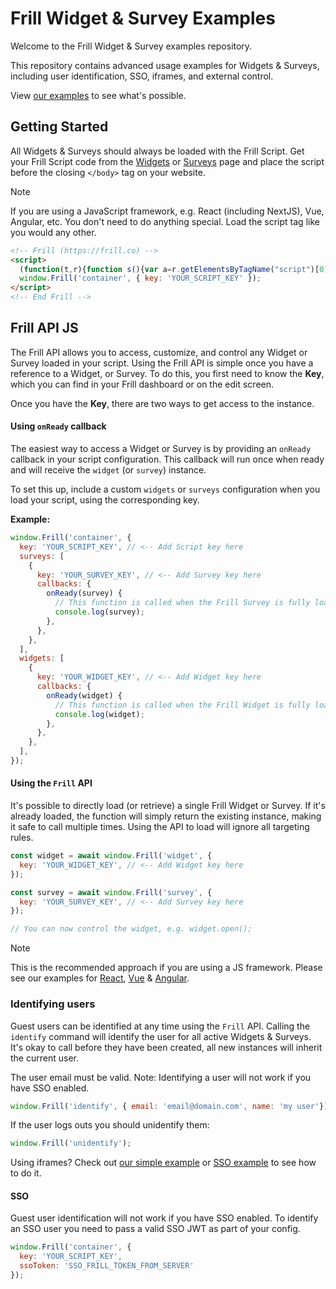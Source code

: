 # Frill Widget & Survey Examples

Welcome to the Frill Widget & Survey examples repository.

This repository contains advanced usage examples for Widgets & Surveys, including user identification, SSO, iframes, and external control.

View [our examples](./examples) to see what's possible.

## Getting Started

All Widgets & Surveys should always be loaded with the Frill Script. Get your Frill Script code from the [Widgets](https://app.frill.co/dashboard/widget) or [Surveys](https://app.frill.co/dashboard/survey) page and place the script before the closing `</body>` tag on your website.

> [!NOTE]
> If you are using a JavaScript framework, e.g. React (including NextJS), Vue, Angular, etc. You don't need to do anything special. Load the script tag like you would any other.

```html
<!-- Frill (https://frill.co) -->
<script>
  (function(t,r){function s(){var a=r.getElementsByTagName("script")[0],e=r.createElement("script");e.type="text/javascript",e.async=!0,e.src="https://widget.frill.co/v2/container.js",a.parentNode.insertBefore(e,a)}if(!t.Frill){var f=0,i={};t.Frill=function(e,o){var n,l=f++,c=new Promise(function(v,d){i[l]={params:[e,o],resolve(p){n=p,v(p)},reject:d}});return c.destroy=function(){delete i[l],n&&n.destroy()},c},t.Frill.q=i}r.readyState==="complete"||r.readyState==="interactive"?s():r.addEventListener("DOMContentLoaded",s)})(window,document);
  window.Frill('container', { key: 'YOUR_SCRIPT_KEY' });
</script>
<!-- End Frill -->
```

## Frill API JS

The Frill API allows you to access, customize, and control any Widget or Survey loaded in your script. Using the Frill API is simple once you have a reference to a Widget, or Survey. To do this, you first need to know the **Key**, which you can find in your Frill dashboard or on the edit screen.

Once you have the **Key**, there are two ways to get access to the instance.

#### Using `onReady` callback

The easiest way to access a Widget or Survey is by providing an `onReady` callback in your script configuration. This callback will run once when ready and will receive the `widget` (or `survey`) instance.

To set this up, include a custom `widgets` or `surveys` configuration when you load your script, using the corresponding key.

**Example:**

```js
window.Frill('container', {
  key: 'YOUR_SCRIPT_KEY', // <-- Add Script key here
  surveys: [
    {
      key: 'YOUR_SURVEY_KEY', // <-- Add Survey key here
      callbacks: {
        onReady(survey) {
          // This function is called when the Frill Survey is fully loaded and ready for use
          console.log(survey);
        },
      },
    },
  ],
  widgets: [
    {
      key: 'YOUR_WIDGET_KEY', // <-- Add Widget key here
      callbacks: {
        onReady(widget) {
          // This function is called when the Frill Widget is fully loaded and ready for use
          console.log(widget);
        },
      },
    },
  ],
});
```

#### Using the `Frill` API

It's possible to directly load (or retrieve) a single Frill Widget or Survey. If it's already loaded, the function will simply return the existing instance, making it safe to call multiple times. Using the API to load will ignore all targeting rules.

```js
const widget = await window.Frill('widget', {
  key: 'YOUR_WIDGET_KEY', // <-- Add Widget key here
});

const survey = await window.Frill('survey', {
  key: 'YOUR_SURVEY_KEY', // <-- Add Survey key here
});

// You can now control the widget, e.g. widget.open();
```

> [!NOTE]
> This is the recommended approach if you are using a JS framework. Please see our examples for [React](./react), [Vue](./vue) & [Angular](./angular).

### Identifying users

Guest users can be identified at any time using the `Frill` API. Calling the `identify` command will identify the user for all active Widgets & Surveys. It's okay to call before they have been created, all new instances will inherit the current user.

The user email must be valid. Note: Identifying a user will not work if you have SSO enabled.

```js
window.Frill('identify', { email: 'email@domain.com', name: 'my user'})
```

If the user logs outs you should unidentify them:

```js
window.Frill('unidentify');
```

Using iframes? Check out [our simple example](./examples/iframe-identify-user.html) or [SSO example](./examples/iframe-identify-sso.html) to see how to do it.

#### SSO

Guest user identification will not work if you have SSO enabled. To identify an SSO user you need to pass a valid SSO JWT as part of your config.

```js
window.Frill('container', {
  key: 'YOUR_SCRIPT_KEY',
  ssoToken: 'SSO_FRILL_TOKEN_FROM_SERVER'
});
```